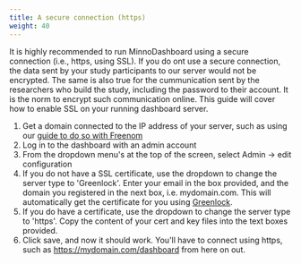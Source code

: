 ```yaml
---
title: A secure connection (https)
weight: 40
---
```



It is highly recommended to run MinnoDashboard using a secure connection (i.e., https, using SSL). If you do ont use a secure connection, the data sent by your study participants to our server would not be encrypted. The same is also true for the cummunication sent by the researchers who build the study, including the password to their account. It is the norm to encrypt such communication online. This guide will cover how to enable SSL on your running dashboard server.

1.  Get a domain connected to the IP address of your server, such as using our [guide to do so with Freenom](./freedomain)
2.  Log in to the dashboard with an admin account
3.  From the dropdown menu's at the top of the screen, select Admin -> edit configuration
4.  If you do not have a SSL certificate, use the dropdown to change the server type to 'Greenlock'.  Enter your email in the box provided, and the domain you registered in the next box, i.e. mydomain.com.  This will automatically get the certificate for you using [Greenlock](https://www.npmjs.com/package/greenlock).
5.  If you do have a certificate, use the dropdown to change the server type to 'https'.  Copy the content of your cert and key files into the text boxes provided.
6.  Click save, and now it should work.  You'll have to connect using https, such as https://mydomain.com/dashboard from here on out.
